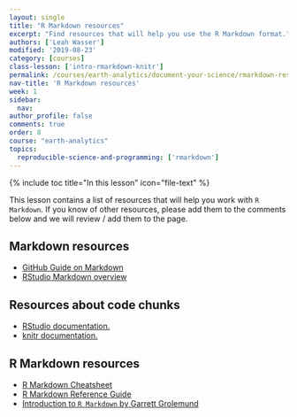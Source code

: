 ```yaml
---
layout: single
title: "R Markdown resources"
excerpt: "Find resources that will help you use the R Markdown format."
authors: ['Leah Wasser']
modified: '2019-08-23'
category: [courses]
class-lesson: ['intro-rmarkdown-knitr']
permalink: /courses/earth-analytics/document-your-science/rmarkdown-resources/
nav-title: 'R Markdown resources'
week: 1
sidebar:
  nav:
author_profile: false
comments: true
order: 8
course: "earth-analytics"
topics:
  reproducible-science-and-programming: ['rmarkdown']
---
```



{% include toc title="In this lesson" icon="file-text" %}

This lesson contains a list of resources that will help you work with
`R Markdown`. If you know of other resources, please add them to the comments
below and we will review / add them to the page.

<div class="notice--info" markdown="1">

## Markdown resources

* <a href="https://guides.github.com/features/mastering-markdown/" target="_blank">GitHub Guide on Markdown</a>
* <a href="http://rmarkdown.rstudio.com/authoring_basics.html" target="_blank"> RStudio Markdown overview</a>


## Resources about code chunks

* <a href="http://rmarkdown.rstudio.com/authoring_rcodechunks.html" target="_blank"> RStudio documentation.</a>
* <a href="http://yihui.name/knitr/demo/output/" target="_blank"> knitr documentation.</a>


## R Markdown resources

* <a href="http://www.rstudio.com/wp-content/uploads/2016/03/rmarkdown-cheatsheet-2.0.pdf" target="_blank"> R Markdown Cheatsheet</a>
* <a href="http://www.rstudio.com/wp-content/uploads/2015/03/rmarkdown-reference.pdf" target="_blank"> R Markdown Reference Guide</a>
* <a href="http://rmarkdown.rstudio.com/articles_intro.html" target="_blank"> Introduction to `R Markdown` by Garrett Grolemund</a>

</div>
